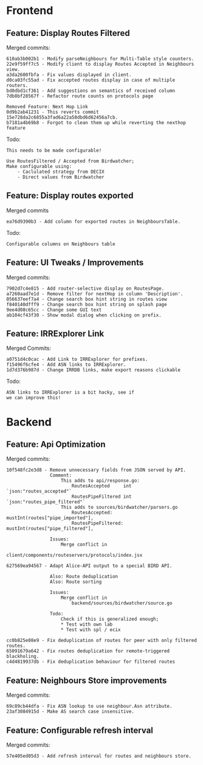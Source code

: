 
Frontend
========

## Feature: Display Routes Filtered

Merged commits:
    
    610ab3b002b1 - Modify parseNeighbours for Multi-Table style counters.
    22e9f59ff7c5 - Modify client to display Routes Accepted in Neighbours view.
    a3da2600fbfa - Fix values displayed in client.
    d0ca03fc55ad - Fix accepted routes display in case of multiple routers.
    bd0dbd1cf361 - Add suggestions on semantics of received column
    7db8bf28567f - Refactor route counts on protocols page

    Removed Feature: Next Hop Link
    0d9b2ab41231 - This reverts commit 15e728da2c6855a3fad6a22a58dbd6d62456a7cb.
    b7181a4b69b8 - Forgot to clean them up while reverting the nexthop feature

Todo:
    
    This needs to be made configurable!
   
    Use RoutesFiltered / Accepted from Birdwatcher;
    Make configurable using:
        - Caclulated strategy from DECIX
        - Direct values from Birdwatcher


## Feature: Display routes exported

Merged commits
    
    ea76d9390b3 - Add column for exported routes in NeighboursTable. 

Todo:
    
    Configurable columns on Neighbours table


## Feature: UI Tweaks / Improvements
    
Merged commits:

    7902d7c4e815 - Add router-selective display on RoutesPage.
    a7260aad7e1d - Remove filter for nextHop in column 'Description'.
    056637eef7a4 - Change search box hint string in routes view
    f840140dfff9 - Change search box hint string on splash page
    9ee4d08c65cc - Change some GUI text
    ab104cf43f30 - Show modal dialog when clicking on prefix.


## Feature: IRRExplorer Link

Merged Commits:

    a0751d4c0cac - Add Link to IRRExplorer for prefixes.
    f15496f6cfe4 - Add ASN links to IRRExplorer. 
    1d7d376b987d - Change IRRDB links, make export reasons clickable

Todo:

    ASN links to IRRExplorer is a bit hacky, see if
    we can improve this!


Backend
=======

## Feature: Api Optimization

Merged commits:

    10f548fc2e3d8 - Remove unnecessary fields from JSON served by API.
                    Comment:
                        This adds to api/response.go: 
                            RoutesAccepted     int           `json:"routes_accepted"` 
                            RoutesPipeFiltered int           `json:"routes_pipe_filtered"` 
                        This adds to sources/birdwatcher/parsers.go
                            RoutesAccepted:     mustInt(routes["pipe_imported"], 
                            RoutesPipeFiltered: mustInt(routes["pipe_filtered"],

                    Issues:
                        Merge conflict in
                            client/components/routeservers/protocols/index.jsx

    627569ea94567 - Adapt Alice-API output to a special BIRD API. 

                    Also: Route deduplication
                    Also: Route sorting

                    Issues:
                        Merge conflict in
                            backend/sources/birdwatcher/source.go          

                    Todo:
                        Check if this is generalized enough;
                        * Test with own lab
                        * Test with spl / ecix

    cc0b825e08e9 - Fix deduplication of routes for peer with only filtered routes.
    65091679a642 - Fix routes deduplication for remote-triggered blackholing.
    c4d4819937db - Fix deduplication behaviour for filtered routes
                   
      

## Feature: Neighbours Store improvements

Merged commits:

    69c89cb44dfa - Fix ASN lookup to use neighbour.Asn attribute.
    23af3084915d - Make AS search case insensitive.


## Feature: Configurable refresh interval
    
Merged commits:
    
    57e405ed05d3 - Add refresh interval for routes and neighbours store.

